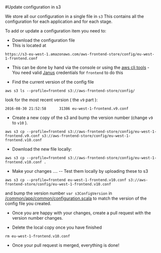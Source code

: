 #Update configuration in s3

We store all our configuration in a single file in `s3`
This contains all the configuration for each application and for each stage.

To add or update a configuration item you need to:
- Download the configuration file
- This is located at
```
https://s3-eu-west-1.amazonaws.com/aws-frontend-store/config/eu-west-1-frontend.conf
```

- This can be done by hand via the console or using the [aws cli tools](http://docs.aws.amazon.com/cli/latest/userguide/installing.html) - You need valid [Janus](https://janus.gutools.co.uk) credentials for `frontend` to do this

- Find the current version of the config file
```
aws s3 ls --profile=frontend s3://aws-frontend-store/config/
```

look for the most recent version ( the `v9` part ):

```
2016-08-30 21:52:58      31386 eu-west-1-frontend.v9.conf
```

- Create a new copy of the s3 and bump the version number (change `v9` to `v10` ).

```
aws s3 cp --profile=frontend s3://aws-frontend-store/config/eu-west-1-frontend.v9.conf s3://aws-frontend-store/config/eu-west-1-frontend.v10.conf
```

-  Download the new file locally:
```
aws s3 cp --profile=frontend s3://aws-frontend-store/config/eu-west-1-frontend.v10.conf .
```

- Make your changes ....
-- Test them locally by uploading these to s3
```
aws s3 cp --profile=frontend eu-west-1-frontend.v10.conf s3://aws-frontend-store/config/eu-west-1-frontend.v10.conf
```
and bump the version number `var s3ConfigVersion` in [/common/app/common/configuration.scala](https://github.com/guardian/frontend/blob/master/common/app/common/configuration.scala) to match the version of the config file you created.

- Once you are happy with your changes, create a pull request with the version number changes.

- Delete the local copy once you have finished
```
rm eu-west-1-frontend.v10.conf
```

- Once your pull request is merged, everything is done!




